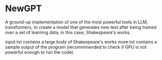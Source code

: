 # NewGPT
A ground-up implementation of one of the most powerful tools in LLM, transformers, to create a model that generates new text after being trained over a set of learning data, in this case, Shakespeare's works.

input.txt contains a large body of Shakespeare's works 
more.txt contains a sample output of the program (recommmended to check if GPU is not powerful enough to run the code)
